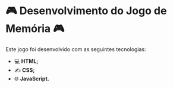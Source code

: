 # 🎮 Desenvolvimento do Jogo de Memória 🎮

Este jogo foi desenvolvido com as seguintes tecnologias:

- 💻 **HTML;**
- ✍ **CSS;**
- 🌐 **JavaScript.**
